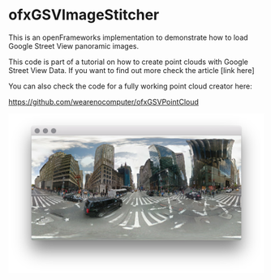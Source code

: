 # ofxGSVImageStitcher

This is an openFrameworks implementation to demonstrate how to load Google Street View panoramic images.

This code is part of a tutorial on how to create point clouds with Google Street View Data. If you want to find out more check the article [link here] 

You can also check the code for a fully working point cloud creator here:

https://github.com/wearenocomputer/ofxGSVPointCloud

![screenshot](/screenshots/one.png?raw=true)